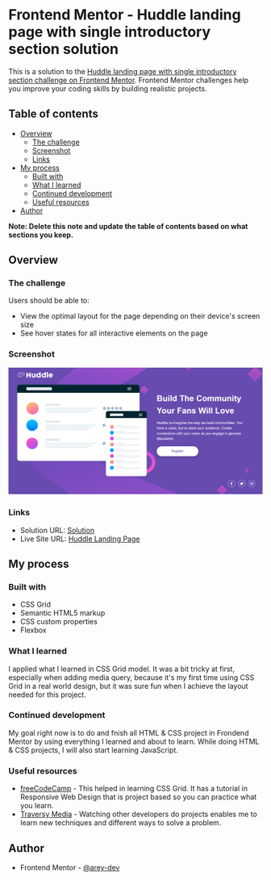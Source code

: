# Frontend Mentor - Huddle landing page with single introductory section solution

This is a solution to the [Huddle landing page with single introductory section challenge on Frontend Mentor](https://www.frontendmentor.io/challenges/huddle-landing-page-with-a-single-introductory-section-B_2Wvxgi0). Frontend Mentor challenges help you improve your coding skills by building realistic projects. 

## Table of contents

- [Overview](#overview)
  - [The challenge](#the-challenge)
  - [Screenshot](#screenshot)
  - [Links](#links)
- [My process](#my-process)
  - [Built with](#built-with)
  - [What I learned](#what-i-learned)
  - [Continued development](#continued-development)
  - [Useful resources](#useful-resources)
- [Author](#author)

**Note: Delete this note and update the table of contents based on what sections you keep.**

## Overview

### The challenge

Users should be able to:

- View the optimal layout for the page depending on their device's screen size
- See hover states for all interactive elements on the page

### Screenshot

![](./screenshot-huddle-page.png)

### Links

- Solution URL: [Solution](https://your-solution-url.com)
- Live Site URL: [Huddle Landing Page](https://arey-dev.github.io/huddle-landing-page/)

## My process

### Built with
- CSS Grid
- Semantic HTML5 markup
- CSS custom properties
- Flexbox

### What I learned

I applied what I learned in CSS Grid model. It was a bit tricky at first, especially when adding media query, because it's my first time using CSS Grid in a real world design, but it was sure fun when I achieve the layout needed for this project. 

### Continued development

My goal right now is to do and fnish all HTML & CSS project in Frondend Mentor by using everything I learned and about to learn. While doing HTML & CSS projects, I will also start learning JavaScript.

### Useful resources

- [freeCodeCamp](https://www.freecodecamp.org/) - This helped in learning CSS Grid. It has a tutorial in Responsive Web Design that is project based so you can practice what you learn. 
- [Traversy Media](https://www.youtube.com/c/TraversyMedia) - Watching other developers do projects enables me to learn new techniques and different ways to solve a problem.

## Author

- Frontend Mentor - [@arey-dev](https://www.frontendmentor.io/profile/arey-dev)